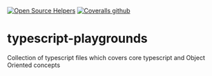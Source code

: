 [![Open Source Helpers](https://www.codetriage.com/chandanch/typescript-grounds/badges/users.svg)](https://www.codetriage.com/chandanch/typescript-grounds)
[![Coveralls github](https://img.shields.io/coveralls/github/jekyll/jekyll.svg)](https://github.com/chandanch/typescript-grounds/)
# typescript-playgrounds
Collection of typescript files which covers core typescript and Object Oriented concepts 
